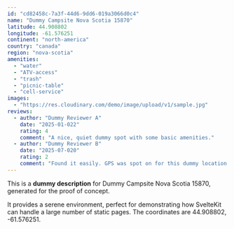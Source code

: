```yaml
---
id: "cd82458c-7a3f-44d6-9dd6-019a3066d0c4"
name: "Dummy Campsite Nova Scotia 15870"
latitude: 44.908802
longitude: -61.576251
continent: "north-america"
country: "canada"
region: "nova-scotia"
amenities:
  - "water"
  - "ATV-access"
  - "trash"
  - "picnic-table"
  - "cell-service"
images:
  - "https://res.cloudinary.com/demo/image/upload/v1/sample.jpg"
reviews:
  - author: "Dummy Reviewer A"
    date: "2025-01-022"
    rating: 4
    comment: "A nice, quiet dummy spot with some basic amenities."
  - author: "Dummy Reviewer B"
    date: "2025-07-020"
    rating: 2
    comment: "Found it easily. GPS was spot on for this dummy location."
---
```


This is a **dummy description** for Dummy Campsite Nova Scotia 15870, generated for the proof of concept.

It provides a serene environment, perfect for demonstrating how SvelteKit can handle a large number of static pages. The coordinates are 44.908802, -61.576251.
